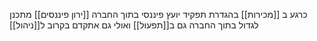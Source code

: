 כרגע ב [[מכירות]]
בהגדרת תפקיד יועץ פיננסי
בתוך החברה [[ירון פיננסים]]
מתכנן לגדול בתוך החברה גם ב[[תפעול]]
ואולי גם אתקדם בקרוב ל[[ניהול]]
